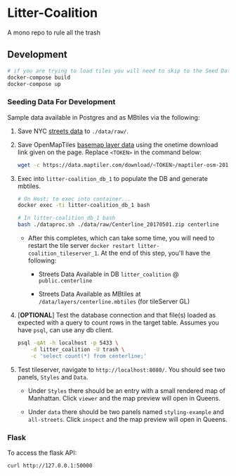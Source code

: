 # Litter-Coalition

A mono repo to rule all the trash

## Development

```bash
# if you are trying to load tiles you will need to skip to the Seed Data section
docker-compose build
docker-compose up
```

### Seeding Data For Development

Sample data available in Postgres and as MBtiles via the following:

1. Save NYC [streets data](https://data.cityofnewyork.us/api/views/exjm-f27b/files/7fdd753b-08d3-4cdc-aaad-94be7c5a32a6?download=true&filename=Centerline_20170501.zip) to `./data/raw/`.

2. Save OpenMapTiles [basemap layer data](https://data.maptiler.com/downloads/tileset/osm/north-america/us/new-york/new-york/) using the onetime download link given on the page. Replace `<TOKEN>` in the command below:

    ```bash
    wget -c https://data.maptiler.com/download/<TOKEN>/maptiler-osm-2017-07-03-v3.6.1-new-york_new-york.mbtiles?usage=education -O ./data/layers/nyc_detail.mbtiles
    ```

3. Exec into `litter-coalition_db_1`  to populate the DB and generate mbtiles.

    ```bash
    # On Host; to exec into container...
    docker exec -ti litter-coalition_db_1 bash
    ```

    ```bash
    # In litter-coalition_db_1 bash
    bash ./dataproc.sh ./data/raw/Centerline_20170501.zip centerline
    ```

    - After this completes, which can take some time, you will need to restart the tile server `docker restart litter-coalition_tileserver_1`. At the end of this step, you'll have the following:

      - Streets Data Available in DB `litter_coalition` @ `public.centerline`
  
      - Streets Data Available as MBtiles at `/data/layers/centerline.mbtiles` (for tileServer GL)

4. [**OPTIONAL**] Test the database connection and that file(s) loaded as expected with a query to count rows in the target table. Assumes you have `psql`, can use any db client.

    ```bash
    psql -qAt -h localhost -p 5433 \
        -d litter_coalition -U trash \
        -c 'select count(*) from centerline;'
    ```

5. Test tileserver, navigate to `http://localhost:8080/`. You should see two panels, `Styles` and `Data`.

   - Under `Styles` there should be an entry with a small rendered map of Manhattan. Click `viewer` and the map preview will open in Queens.
  
   - Under `data` there should be two panels named `styling-example` and `all-streets`. Click `inspect` and the map preview will open in Queens.

### Flask

To access the flask API:

`curl http://127.0.0.1:50000`
